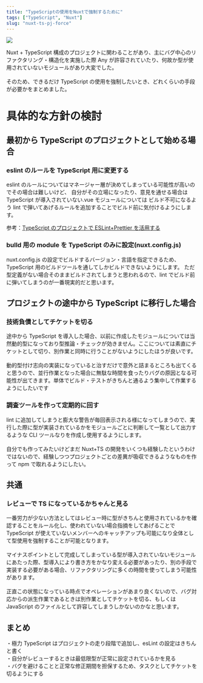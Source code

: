 ```yaml
---
title: "TypeScriptの使用をNuxtで強制するために"
tags: ["TypeScript", "Nuxt"]
slug: "nuxt-ts-pj-force"
---
```


![](../images/posts-image/2021-09-04.jpg)<br>

Nuxt + TypeScript 構成のプロジェクトに関わることがあり、主にバグ中心のリファクタリング・構造化を実施した際
Any が許容されていたり、何故か型が使用されていないモジュールがあり大変でした。<br>
<br>
そのため、できるだけ TypeScript の使用を強制したいとき、どれくらいの手段が必要かをまとめました。<br>

# 具体的な方針の検討

## 最初から TypeScript のプロジェクトとして始める場合

### eslint のルールを TypeScript 用に変更する

eslint のルールについてはマネージャー層が決めてしまっている可能性が高いのでその場合は難しいけど、
自分がその立場になったり、意見を通せる場合は TypeScript が導入されていない.vue モジュールについては
ビルド不可になるよう lint で弾いてあげるルールを追加することでビルド前に気付けるようにします。

参考：[TypeScript のプロジェクトで ESLint+Prettier を活用する](https://www.tam-tam.co.jp/tipsnote/javascript/post17695.html)

### bulld 用の module を TypeScript のみに設定(nuxt.config.js)

nuxt.config.js の設定でビルドするバージョン・言語を指定できるため、TypeScript 用のビルドツールを通してしかビルドできないようにします。
ただ型定義がない場合そのままビルドされてしまうと思われるので、lint でビルド前に弾いてしまうのが一番現実的だと思います。

## プロジェクトの途中から TypeScript に移行した場合

### 技術負債としてチケットを切る

途中から TypeScript を導入した場合、以前に作成したモジュールについては当然動的型になっており型推論・チェックが効きません。ここについては素直にチケットとして切り、別作業と同時に行うことがないようにしたほうが良いです。<br><br>
動的型付け志向の実装になっていると治すだけで意外と詰まるところも出てくると思うので、並行作業となった場合に無駄な時間を食ったりバグの原因となる可能性が出てきます。単体でビルド・テストがきちんと通るよう集中して作業するようにしたいです

### 調査ツールを作って定期的に回す

lint に追加してしまうと膨大な警告が毎回表示される様になってしまうので、実行した際に型が実装されているかをモジュールごとに判断して一覧として出力するような CLI ツールなりを作成し使用するようにします。<br><br>
自分でも作ってみたいけどまだ Nuxt+TS の開発をいくつも経験したというわけではないので、経験しつつプロジェクトごとの差異が吸収できるようなものを作って npm で取れるようにしたい。

## 共通

### レビューで TS になっているかちゃんと見る

一番労力が少ない方法としてはレビュー時に型がきちんと使用されているかを確認することをルール化し、使われていない場合指摘をしてあげることで
TypeScript が使えていないメンバーへのキャッチアップも可能になり全体として型使用を強制することが可能となります。<br>
<br>
マイナスポイントとして完成してしまっている型が導入されていないモジュールにあたった際、型導入により書き方をかなり変える必要があったり、別の手段で実装する必要がある場合、リファクタリングに多くの時間を使ってしまう可能性があります。<br>
<br>
正直この状態になっている時点でオペレーションがあまり良くないので、バグ対応からの派生作業であるときは別作業としてチケットを切る、もしくは JavaScript のファイルとして許容してしまうしかないのかなと思います。

## まとめ

・極力 TypeScript はプロジェクトの走り段階で追加し、esLint の設定はきちんと書く<br>
・自分がレビューするときは最低限型が正常に設定されているかを見る<br>
・バグを避けることと正常な修正期間を担保するため、タスクとしてチケットを切るようにする<br>
